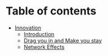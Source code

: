 # Table of contents

* [Innovation](README.md)
  * [Introduction](innovation/01-intro.md)
  * [Drag you in and Make you stay](innovation/02-drag-you-in-and-make-you-stay.md)
  * [Network Effects](innovation/03-network-effects.md)

